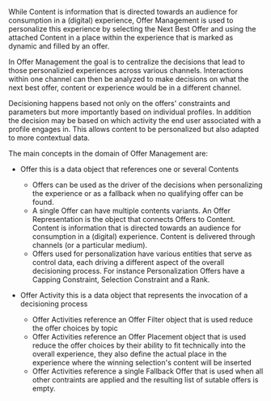 While Content is information that is directed towards an audience for consumption in a (digital) experience, Offer Management is used to personalize this experience by selecting the Next Best Offer and using the attached Content in a place within the experience that is marked as dynamic and filled by an offer.

In Offer Management the goal is to centralize the decisions that lead to those personalizied experiences across various channels. Interactions within one channel can then be analyzed to make decisions on what the next best offer, content or experience would be in a different channel.

Decisioning happens based not only on the offers' constraints and parameters but more importantly based on individual profiles. In addition the decision may be based on which activity the end user associated with a profile engages in. This allows content to be personalized but also adapted to more contextual data.

The main concepts in the domain of Offer Management are:

- Offer this is a data object that references one or several Contents 
  - Offers can be used as the driver of the decisions when personalizing the experience or as a fallback when no qualifying offer can be found.
  - A single Offer can have multiple contents variants. An Offer Representation is the object that connects Offers to Content. Content is information that is directed towards an audience for consumption in a (digital) experience. Content is delivered through channels (or a particular medium). 
  - Offers used for personalization have various entities that serve as control data, each driving a different aspect of the overall decisioning process. For instance Personalization Offers have a Capping Constraint, Selection Constraint and a Rank. 

- Offer Activity this is a data object that represents the invocation of a decisioning process
  - Offer Activities reference an Offer Filter object that is used reduce the offer choices by topic
  - Offer Activities reference an Offer Placement object that is used reduce the offer choices by their ability to fit technically into the overall experience, they also define the actual place in the experience where the winning selection's content will be inserted
  - Offer Activities reference a single Fallback Offer that is used when all other contraints are applied and the resulting list of sutable offers is empty.
